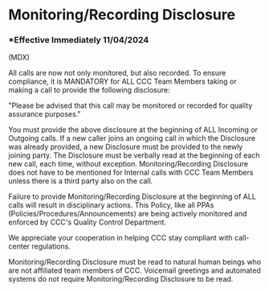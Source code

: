 # Monitoring/Recording Disclosure

### \*Effective Immediately 11/04/2024

(MDX)

All calls are now not only monitored, but also recorded. To ensure compliance, it is
MANDATORY for ALL CCC Team Members taking or making a call to provide the following disclosure:

"Please be advised that this call may be monitored or recorded for quality assurance purposes."

You must provide the above disclosure at the beginning of ALL Incoming or Outgoing calls. If a new caller joins an
ongoing call in which the Disclosure was already provided, a new Disclosure must be provided to the newly joining
party. The Disclosure must be verbally read at the beginning of each new call, each time, without exception.
Monitoring/Recording Disclosure does not have to be mentioned for Internal calls with CCC Team Members unless
there is a third party also on the call.

Failure to provide Monitoring/Recording Disclosure at the beginning of ALL calls will result in disciplinary actions.
This Policy, like all PPAs (Policies/Procedures/Announcements) are being actively monitored and enforced by CCC's
Quality Control Department.

We appreciate your cooperation in helping CCC stay compliant with call-center regulations.

Monitoring/Recording Disclosure must be read to natural human beings who are not affiliated team members of
CCC. Voicemail greetings and automated systems do not require Monitoring/Recording Disclosure to be read.
